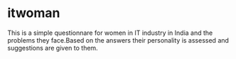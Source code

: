 itwoman
=======

This is a simple questionnare for women in IT industry in India and the problems they face.Based on the answers their personality is assessed and suggestions are given to them.
